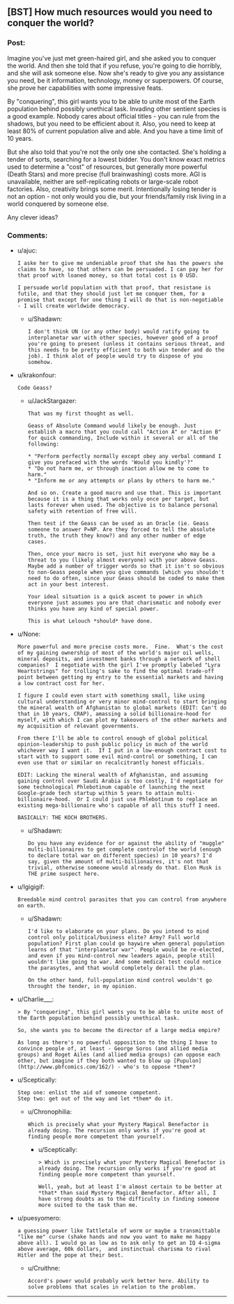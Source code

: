 ## [BST] How much resources would you need to conquer the world?

### Post:

Imagine you've just met green-haired girl, and she asked you to conquer the world. And then she told that if you refuse, you're going to die horribly, and she will ask someone else. Now she's ready to give you any assistance you need, be it information, technology, money or superpowers. Of course, she prove her capabilities with some impressive feats.

By "conquering", this girl wants you to be able to unite most of the Earth population behind possibly unethical task. Invading other sentient species is a good example. Nobody cares about official titles - you can rule from the shadows, but you need to be efficient about it. Also, you need to keep at least 80% of current population alive and able. And you have a time limit of 10 years.

But she also told that you're not the only one she contacted. She's holding a tender of sorts, searching for a lowest bidder. You don't know exact metrics used to determine a "cost" of resources, but generally more powerful (Death Stars) and more precise (full brainwashing) costs more. AGI is unavailable, neither are self-replicating robots or large-scale robot factories. Also, creativity brings some merit. Intentionally losing tender is not an option - not only would you die, but your friends/family risk living in a world conquered by someone else.

Any clever ideas?



### Comments:

- u/ajuc:
  ```
  I aske her to give me undeniable proof that she has the powers she claims to have, so that others can be persuaded. I can pay her for that proof with loaned money, so that total cost is 0 USD.

  I persuade world population with that proof, that resistane is futile, and that they should just let me conquer them, for a promise that except for one thing I will do that is non-negotiable - I will create worldwide democracy.
  ```

  - u/Shadawn:
    ```
    I don't think UN (or any other body) would ratify going to interplanetar war with other species, however good of a proof you're going to present (unless it contains serious threat, and this needs to be pretty efficient to both win tender and do the job). I think alot of people would try to dispose of you somehow.
    ```

- u/krakonfour:
  ```
  Code Geass?
  ```

  - u/JackStargazer:
    ```
    That was my first thought as well. 

    Geass of Absolute Command would likely be enough. Just establish a macro that you could call "Action A" or "Action B" for quick commanding, Include within it several or all of the following:

    * "Perform perfectly normally except obey any verbal command I give you prefaced with the words 'Would you kindly'?"
    * "Do not harm me, or through inaction allow me to come to harm."
    * "Inform me or any attempts or plans by others to harm me."

    And so on. Create a good macro and use that. This is important because it is a thing that works only once per target, but lasts forever when used. The objective is to balance personal safety with retention of free will.

    Then test if the Geass can be used as an Oracle (ie. Geass someone to answer P=NP. Are they forced to tell the absolute truth, the truth they know?) and any other number of edge cases.

    Then, once your macro is set, just hit everyone who may be a threat to you (likely almost everyone) with your above Geass. Maybe add a number of trigger words so that it isn't so obvious to non-Geass people when you give commands [which you shouldn't need to do often, since your Geass should be coded to make them act in your best interest. 

    Your ideal situation is a quick ascent to power in which everyone just assumes you are that charismatic and nobody ever thinks you have any kind of special power.

    This is what Lelouch *should* have done.
    ```

- u/None:
  ```
  More powerful and more precise costs more.  Fine.  What's the cost of my gaining ownership of most of the world's major oil wells, mineral deposits, and investment banks through a network of shell companies?  I negotiate with the girl I've promptly labeled "Lyra Heartstrings" for trolling's sake to find the optimal trade-off point between getting my entry to the essential markets and having a low contract cost for her.

  I figure I could even start with something small, like using cultural understanding or very minor mind-control to start bringing the mineral wealth of Afghanistan to global markets (EDIT: Can't do that in 10 years, CRAP), amassing a solid billionaire-hood for myself, with which I can plot my takeovers of the other markets and my acquisition of relevant governments.

  From there I'll be able to control enough of global political opinion-leadership to push public policy in much of the world whichever way I want it.  If I put in a low-enough contract cost to start with to support some evil mind-control or something, I can even use that or similar on recalcitrantly honest officials.

  EDIT: Lacking the mineral wealth of Afghanistan, and assuming gaining control over Saudi Arabia is too costly, I'd negotiate for some technological Phlebotinum capable of launching the next Google-grade tech startup within 5 years to attain multi-billionaire-hood.  Or I could just use Phlebotinum to replace an existing mega-billionaire who's capable of all this stuff I need.

  BASICALLY: THE KOCH BROTHERS.
  ```

  - u/Shadawn:
    ```
    Do you have any evidence for or against the ability of "muggle" multi-billionaires to get complete controlof the world (enough to declare total war on different species) in 10 years? I'd say, given the amount of multi-billionaires, it's not that trivial, otherwise someone would already do that. Elon Musk is THE prime suspect here.
    ```

- u/Igigigif:
  ```
  Breedable mind control parasites that you can control from anywhere on earth.
  ```

  - u/Shadawn:
    ```
    I'd like to elaborate on your plans. Do you intend to mind control only political/business elite? Army? Full world population? First plan could go haywire when general population learns of that "interplanetar war". People would be re-elected, and even if you mind-control new leaders again, people still wouldn't like going to war. And some medical test could notice the parasytes, and that would completely derail the plan.

    On the other hand, full-population mind control wouldn't go throught the tender, in my opinion.
    ```

- u/Charlie___:
  ```
  > By "conquering", this girl wants you to be able to unite most of the Earth population behind possibly unethical task. 

  So, she wants you to become the director of a large media empire?

  As long as there's no powerful opposition to the thing I have to convince people of, at least - George Soros (and allied media groups) and Roget Ailes (and allied media groups) can oppose each other, but imagine if they both wanted to blow up [Pupulon](http://www.pbfcomics.com/162/) - who's to oppose *them*?
  ```

- u/Sceptically:
  ```
  Step one: enlist the aid of someone competent.  
  Step two: get out of the way and let *them* do it.
  ```

  - u/Chronophilia:
    ```
    Which is precisely what your Mystery Magical Benefactor is already doing. The recursion only works if you're good at finding people more competent than yourself.
    ```

    - u/Sceptically:
      ```
      > Which is precisely what your Mystery Magical Benefactor is already doing. The recursion only works if you're good at finding people more competent than yourself.

      Well, yeah, but at least I'm almost certain to be better at *that* than said Mystery Magical Benefactor. After all, I have strong doubts as to the difficulty in finding someone more suited to the task than me.
      ```

- u/puesyomero:
  ```
  a guessing power like Tattletale of worm or maybe a transmittable "like me" curse (shake hands and now you want to make me happy above all). I would go as low as to ask only to get an IQ 4-sigma above average, 60k dollars,  and instinctual charisma to rival Hitler and the pope at their best.
  ```

  - u/Cruithne:
    ```
    Accord's power would probably work better here. Ability to solve problems that scales in relation to the problem.
    ```

---

